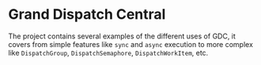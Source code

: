 # Grand Dispatch Central

The project contains several examples of the different uses of GDC, it covers from simple features like `sync` and `async` execution to more complex like `DispatchGroup`, `DispatchSemaphore`, `DispatchWorkItem`, etc.
